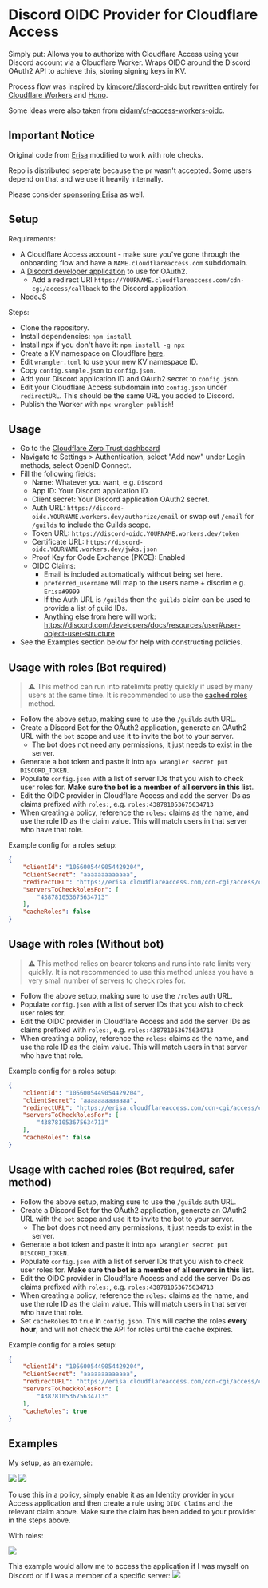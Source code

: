 # Discord OIDC Provider for Cloudflare Access

Simply put: Allows you to authorize with Cloudflare Access using your Discord account via a Cloudflare Worker. Wraps OIDC around the Discord OAuth2 API to achieve this, storing signing keys in KV. 

Process flow was inspired by [kimcore/discord-oidc](https://github.com/kimcore/discord-oidc) but rewritten entirely for [Cloudflare Workers](https://workers.cloudflare.com/) and [Hono](https://honojs.dev/).

Some ideas were also taken from [eidam/cf-access-workers-oidc](https://github.com/eidam/cf-access-workers-oidc).

## Important Notice

Original code from [Erisa](https://github.com/Erisa/discord-oidc-worker) modified to work with role checks.

Repo is distributed seperate because the pr wasn't accepted.
Some users depend on that and we use it heavily internally.

Please consider [sponsoring Erisa](https://github.com/sponsors/Erisa) as well.

## Setup

Requirements:
- A Cloudflare Access account - make sure you've gone through the onboarding flow and have a `NAME.cloudflareaccess.com` subddomain.
- A [Discord developer application](https://discord.com/developers/applications) to use for OAuth2.
    - Add a redirect URI `https://YOURNAME.cloudflareaccess.com/cdn-cgi/access/callback` to the Discord application.
- NodeJS

Steps:
- Clone the repository.
- Install dependencies: `npm install`
- Install npx if you don't have it: `npm install -g npx`
- Create a KV namespace on Cloudflare [here](https://dash.cloudflare.com/?to=/:account/workers/kv/namespaces).
- Edit `wrangler.toml` to use your new KV namespace ID.
- Copy `config.sample.json` to `config.json`.
- Add your Discord application ID and OAuth2 secret to `config.json`.
- Edit your Cloudflare Access subdomain into `config.json` under `redirectURL`. This should be the same URL you added to Discord.
- Publish the Worker with `npx wrangler publish`!

## Usage

- Go to the [Cloudflare Zero Trust dashboard](https://one.dash.cloudflare.com)
- Navigate to Settings > Authentication, select "Add new" under Login methods, select OpenID Connect.
- Fill the following fields:
    - Name: Whatever you want, e.g. `Discord`
    - App ID: Your Discord application ID.
    - Client secret: Your Discord application OAuth2 secret.
    - Auth URL: `https://discord-oidc.YOURNAME.workers.dev/authorize/email` or swap out `/email` for `/guilds` to include the Guilds scope.
    - Token URL:  `https://discord-oidc.YOURNAME.workers.dev/token`
    - Certificate URL: `https://discord-oidc.YOURNAME.workers.dev/jwks.json`
    - Proof Key for Code Exchange (PKCE): Enabled
    - OIDC Claims:
        - Email is included automatically without being set here.
        - `preferred_username` will map to the users name + discrim e.g. `Erisa#9999`
        - If the Auth URL is `/guilds` then the `guilds` claim can be used to provide a list of guild IDs.
        - Anything else from here will work: https://discord.com/developers/docs/resources/user#user-object-user-structure
- See the Examples section below for help with constructing policies.

## Usage with roles (Bot required)
> :warning: This method can run into ratelimits pretty quickly if used by many users at the same time. It is recommended to use the [cached roles](#usage-with-cached-roles-bot-required-safer-method) method.

- Follow the above setup, making sure to use the `/guilds` auth URL.
- Create a Discord Bot for the OAuth2 application, generate an OAuth2 URL with the `bot` scope and use it to invite the bot to your server.
    - The bot does not need any permissions, it just needs to exist in the server.
- Generate a bot token and paste it into `npx wrangler secret put DISCORD_TOKEN`.
- Populate `config.json` with a list of server IDs that you wish to check user roles for. **Make sure the bot is a member of all servers in this list**.
- Edit the OIDC provider in Cloudflare Access and add the server IDs as claims prefixed with `roles:`, e.g. `roles:438781053675634713`
- When creating a policy, reference the `roles:` claims as the name, and use the role ID as the claim value. This will match users in that server who have that role.

Example config for a roles setup:
```json
{
    "clientId": "1056005449054429204",
    "clientSecret": "aaaaaaaaaaaaa",
    "redirectURL": "https://erisa.cloudflareaccess.com/cdn-cgi/access/callback",
    "serversToCheckRolesFor": [
        "438781053675634713"
    ],
    "cacheRoles": false
}
```

## Usage with roles (Without bot)
> :warning: This method relies on bearer tokens and runs into rate limits very quickly. It is not recommended to use this method unless you have a very small number of servers to check roles for.

- Follow the above setup, making sure to use the `/roles` auth URL.
- Populate `config.json` with a list of server IDs that you wish to check user roles for.
- Edit the OIDC provider in Cloudflare Access and add the server IDs as claims prefixed with `roles:`, e.g. `roles:438781053675634713`
- When creating a policy, reference the `roles:` claims as the name, and use the role ID as the claim value. This will match users in that server who have that role.

Example config for a roles setup:
```json
{
    "clientId": "1056005449054429204",
    "clientSecret": "aaaaaaaaaaaaa",
    "redirectURL": "https://erisa.cloudflareaccess.com/cdn-cgi/access/callback",
    "serversToCheckRolesFor": [
        "438781053675634713"
    ],
    "cacheRoles": false
}
```

## Usage with cached roles (Bot required, safer method)
- Follow the above setup, making sure to use the `/guilds` auth URL.
- Create a Discord Bot for the OAuth2 application, generate an OAuth2 URL with the `bot` scope and use it to invite the bot to your server.
    - The bot does not need any permissions, it just needs to exist in the server.
- Generate a bot token and paste it into `npx wrangler secret put DISCORD_TOKEN`.
- Populate `config.json` with a list of server IDs that you wish to check user roles for. **Make sure the bot is a member of all servers in this list**.
- Edit the OIDC provider in Cloudflare Access and add the server IDs as claims prefixed with `roles:`, e.g. `roles:438781053675634713`
- When creating a policy, reference the `roles:` claims as the name, and use the role ID as the claim value. This will match users in that server who have that role.
- Set `cacheRoles` to `true` in `config.json`. This will cache the roles **every hour**, and will not check the API for roles until the cache expires.

Example config for a roles setup:
```json
{
    "clientId": "1056005449054429204",
    "clientSecret": "aaaaaaaaaaaaa",
    "redirectURL": "https://erisa.cloudflareaccess.com/cdn-cgi/access/callback",
    "serversToCheckRolesFor": [
        "438781053675634713"
    ],
    "cacheRoles": true
}
```

## Examples
My setup, as an example:

![](https://up.erisa.uk/firefox_5978jWH1ti.png)
![](https://up.erisa.uk/firefox_9Hzgvt2FiP.png)

To use this in a policy, simply enable it as an Identity provider in your Access application and then create a rule using `OIDC Claims` and the relevant claim above. Make sure the claim has been added to your provider in the steps above.

With roles:

![](https://up.erisa.uk/firefox_rfqxMIRj8t.png)

This example would allow me to access the application if I was myself on Discord or if I was a member of a specific server:
![](https://up.erisa.uk/firefox_1w0BXtk80X.png)
